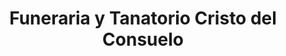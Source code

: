 ---
title: "Funeraria y Tanatorio Cristo del Consuelo"
url: /cazorla/funeraria-y-tanatorio-cristo-del-consuelo/
shop: directores de funerarias
---